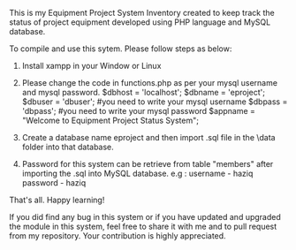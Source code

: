 This is my Equipment Project System Inventory created to keep track the status of project equipment developed using PHP language and MySQL database.

To compile and use this sytem. Please follow steps as below:
1. Install xampp in your Window or Linux
2. Please change the code in functions.php as per your mysql username and mysql password.
	$dbhost = 'localhost';
	$dbname = 'eproject';
	$dbuser = 'dbuser'; #you need to write your mysql username
	$dbpass = 'dbpass'; #you need to write your mysql password
	$appname = "Welcome to Equipment Project Status System";

3. Create a database name eproject and then import .sql file in the \data folder into that database.
4. Password for this system can be retrieve from table "members" after importing the .sql into MySQL database.
   e.g : username - haziq
		 password - haziq

That's all. Happy learning!

If you did find any bug in this system or if you have updated and upgraded the module in this system, feel free to share it with me and to pull request from my repository.
Your contribution is highly appreciated.
